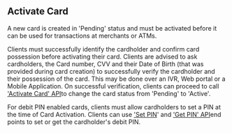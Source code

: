 ## Activate Card

A new card is created in &#39;Pending&#39; status and must be activated before it can be used for transactions at merchants or ATMs.

Clients must successfully identify the cardholder and confirm card possession before activating their card. Clients are advised to ask cardholders, the Card number, CVV and their Date of Birth (that was provided during card creation) to successfully verify the cardholder and their possession of the card. This may be done over an IVR, Web portal or a Mobile Application. On successful verification, clients can proceed to call [&#39;Activate Card&#39; API](https://devdocs.qolopay.com/openapi/qoloreference/operation/ActivateCard)to change the card status from &#39;Pending&#39; to &#39;Active&#39;.

For debit PIN enabled cards, clients must allow cardholders to set a PIN at the time of Card Activation. Clients can use [&#39;Set PIN](https://devdocs.qolopay.com/openapi/qoloreference/operation/SetPIN)&#39; and [&#39;Get PIN&#39; API](https://devdocs.qolopay.com/openapi/qoloreference/operation/GetPIN)end points to set or get the cardholder&#39;s debit PIN.

